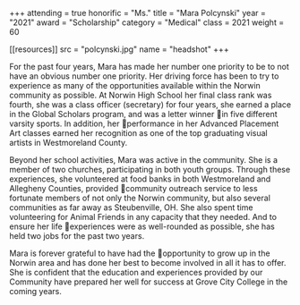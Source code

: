 +++
attending = true
honorific = "Ms."
title     = "Mara Polcynski"
year      = "2021"
award     = "Scholarship"
category  = "Medical"
class     = 2021
weight    = 60

[[resources]]
  src  = "polcynski.jpg"
  name = "headshot"
+++

For the past four years, Mara has made her number one priority to be to not have an obvious number one priority. Her driving force has been to try to experience as many of the opportunities available within the Norwin community as possible. At Norwin High School her final class rank was fourth, she was a class officer (secretary) for four years, she earned a place in the Global Scholars program, and was a letter winner in five different varsity sports. In addition, her performance in her Advanced Placement Art classes earned her recognition as one of the top graduating visual artists in Westmoreland County.

Beyond her school activities, Mara was active in the community. She is a member of two churches, participating in both youth groups. Through these experiences, she volunteered at food banks in both Westmoreland and Allegheny Counties, provided community outreach service to less fortunate members of not only the Norwin community, but also several communities as far away as Steubenville, OH. She also spent time volunteering for Animal Friends in any capacity that they needed. And to ensure her life experiences were as well-rounded as possible, she has held two jobs for the past two years.

Mara is forever grateful to have had the opportunity to grow up in the Norwin area and has done her best to become involved in all it has to offer. She is confident that the education and experiences provided by our Community have prepared her well for success at Grove City College in the coming years.
